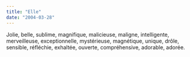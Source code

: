 ```yaml
---
title: "Elle"
date: "2004-03-28"
---
```


Jolie, belle, sublime, magnifique, malicieuse, maligne, intelligente, merveilleuse, exceptionnelle, mystérieuse, magnétique, unique, drôle, sensible, réfléchie, exhaltée, ouverte, compréhensive, adorable, adorée.
